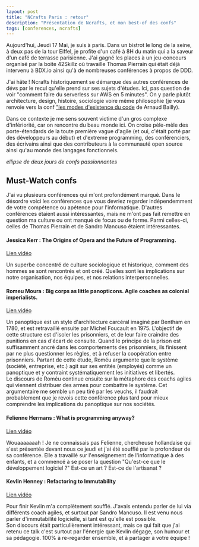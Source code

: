 ```yaml
---
layout: post
title: "NCrafts Paris : retour"
description: "Présentation de Ncrafts, et mon best-of des confs"
tags: [conferences, ncrafts]
---
```


Aujourd'hui, Jeudi 17 Mai, je suis à paris.
Dans un bistrot le long de la seine, à deux pas de la tour Eiffel, je profite d'un café à 8H du matin qui a la saveur d'un 
café de terrasse parisienne. J'ai gagné les places à un jeu-concours organisé
par la boite 42Skillz où travaille Thomas Pierrain
qui était déjà intervenu à BDX.io ainsi qu'à de nombreuses conférences à propos de DDD.

J'ai hâte !
Ncrafts historiquement se démarque des autres conférences de dévs par le recul qu'elle prend sur ses sujets d'études.
Ici, pas question de voir "comment faire du serverless sur AWS en 5 minutes". On y parle
plutôt architecture, design, histoire, sociologie  voire même philosophie (je vous renvoie vers la conf ["les modes d'existence du code](http://videos.ncrafts.io/video/221100040) de Arnaud Bailly).

Dans ce contexte je me sens souvent victime d'un gros complexe d'infériorité, car on rencontre du beau monde ici.
On croise pèle-mèle des porte-étendards de la toute première vague d'agile (et oui, c'était porté par des développeurs au début)
et d'extreme programming, des conférenciers, des écrivains 
ainsi que des contributeurs à la communauté open source ainsi qu'au monde des langages fonctionnels.

*ellipse de deux jours de confs passionnantes* 

## Must-Watch confs

J'ai vu plusieurs conférences qui m'ont profondément marqué.
Dans le désordre voici les conférences que vous devriez regarder indépendemment de votre compétence ou apétence pour l'informatique. 
D'autres conférences étaient aussi intéressantes, mais ne m'ont pas fait remettre en question ma culture ou ont manqué de focus ou de forme. Parmi celles-ci, celles de Thomas Pierrain
et de Sandro Mancuso étaient intéressantes.

#### Jessica Kerr : The Origins of Opera and the Future of Programming.


[Lien vidéo](https://vimeo.com/275530178)  

Un superbe concentré de culture sociologique et historique, comment des hommes
se sont rencontrés et ont créé. Quelles sont les implications sur notre organisation,
nos équipes, et nos relations interpersonnelles.

#### Romeu Moura :   Big corps as little panopticons. Agile coaches as colonial imperialists.


[Lien vidéo](https://vimeo.com/275530213)  

Un panoptique est un style d'architecture carcéral imaginé par Bentham en 1780,
et est retravaillé ensuite par Michel Foucault en 1975. 
L'objectif de cette structure est d'isoler les prisonniers, et de leur faire craindre des punitions
en cas d'écart de consuite. Quand le principe de la prison est suffisamment ancré dans les
comportements des prisonniers, ils finissent par ne plus questionner les règles, et à refuser la
coopération entre prisonniers. Partant de cette étude, Roméu argumente que le système (société, entreprise, etc.) 
agit sur ses entités (employés) comme un panoptique et y contraint systématiquement les initiatives
et libertés.    
Le discours de Roméu continue ensuite sur la métaphore des coachs agiles qui viennent distribuer des 
armes pour combattre le système. Cet argumentaire me semble un peu tiré par les veuchs, 
il faudrait probablement que je revois cette conférence plus tard pour mieux comprendre les implications 
du panoptique sur nos sociétés.   

#### Felienne Hermans : What is programming anyway?

[Lien vidéo](https://vimeo.com/275529804)  

Wouaaaaaaah ! Je ne connaissais pas Felienne, chercheuse hollandaise qui s'est présentée devant
nous ce jeudi et j'ai été soufflé par la profondeur de sa conférence. Elle a travaillé sur l'enseignement de l'informatique à des enfants, et a commencé à
se poser la question "Qu'est-ce que le développement logiciel ?" Est-ce un art ? Est-ce de l'artisanat ? 

#### Kevlin Henney : Refactoring to Immutability

[Lien vidéo](https://vimeo.com/276832516)  

Pour finir Kevlin m'a complètement soufflé. J'avais entendu parler de lui via différents 
coach agiles, et surtout par Sandro Mancuso. Il est venu nous parler d'immutabilité logicielle, si
tant est qu'elle est possible.  
Son discours était particulièrement intéressant, mais ce qui fait que j'ai retenu ce talk c'est 
surtout par l'énergie que Kevlin dégage, son humour et sa pédagogie. 100% à re-regarder ensemble, et à partager à votre 
équipe !  